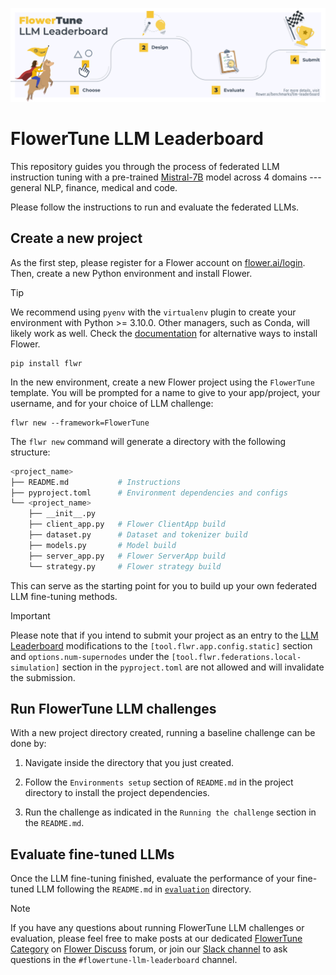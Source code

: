 [![FlowerTune LLM Leaderboard](_static/flower_llm.png)](https://flower.ai/benchmarks/llm-leaderboard)

# FlowerTune LLM Leaderboard

This repository guides you through the process of federated LLM instruction tuning with a
pre-trained [Mistral-7B](https://huggingface.co/mistralai/Mistral-7B-v0.3) model across 4 domains --- general NLP, finance, medical and code.

Please follow the instructions to run and evaluate the federated LLMs.

## Create a new project

As the first step, please register for a Flower account on [flower.ai/login](https://flower.ai/login).
Then, create a new Python environment and install Flower. 

> [!TIP]
> We recommend using `pyenv` with the `virtualenv` plugin to create your environment with Python >= 3.10.0. Other managers, such as Conda, will likely work as well. Check the [documentation](https://flower.ai/docs/framework/how-to-install-flower.html) for alternative ways to install Flower.

```shell
pip install flwr
```

In the new environment, create a new Flower project using the `FlowerTune` template. You will be prompted for a name to give to your app/project, your username, and for your choice of LLM challenge:
```shell
flwr new --framework=FlowerTune
```

The `flwr new` command will generate a directory with the following structure:

```bash
<project_name>
├── README.md           # Instructions
├── pyproject.toml      # Environment dependencies and configs
└── <project_name>
    ├── __init__.py
    ├── client_app.py   # Flower ClientApp build
    ├── dataset.py      # Dataset and tokenizer build
    ├── models.py       # Model build
    ├── server_app.py   # Flower ServerApp build
    └── strategy.py     # Flower strategy build
```

This can serve as the starting point for you to build up your own federated LLM fine-tuning methods.

> [!IMPORTANT]
> Please note that if you intend to submit your project as an entry to the [LLM Leaderboard](https://flower.ai/benchmarks/llm-leaderboard) modifications to the `[tool.flwr.app.config.static]` section and `options.num-supernodes` under the `[tool.flwr.federations.local-simulation]` section in the `pyproject.toml` are not allowed and will invalidate the submission.


## Run FlowerTune LLM challenges

With a new project directory created, running a baseline challenge can be done by:

1. Navigate inside the directory that you just created.


2. Follow the `Environments setup` section of `README.md` in the project directory to install the project dependencies.


3. Run the challenge as indicated in the `Running the challenge` section in the `README.md`.

## Evaluate fine-tuned LLMs

Once the LLM fine-tuning finished, evaluate the performance of your fine-tuned LLM
following the `README.md` in [`evaluation`](https://github.com/adap/flower/tree/main/benchmarks/flowertune-llm/evaluation) directory.


> [!NOTE]
> If you have any questions about running FlowerTune LLM challenges or evaluation, please feel free to make posts at our dedicated [FlowerTune Category](https://discuss.flower.ai/c/flowertune-llm-leaderboard/) on [Flower Discuss](https://discuss.flower.ai) forum, 
or join our [Slack channel](https://flower.ai/join-slack/) to ask questions in the `#flowertune-llm-leaderboard` channel.
